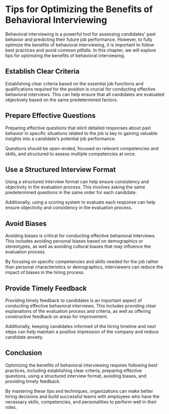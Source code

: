 Tips for Optimizing the Benefits of Behavioral Interviewing
=================================================================================================================

Behavioral interviewing is a powerful tool for assessing candidates' past behavior and predicting their future job performance. However, to fully optimize the benefits of behavioral interviewing, it is important to follow best practices and avoid common pitfalls. In this chapter, we will explore tips for optimizing the benefits of behavioral interviewing.

Establish Clear Criteria
------------------------

Establishing clear criteria based on the essential job functions and qualifications required for the position is crucial for conducting effective behavioral interviews. This can help ensure that all candidates are evaluated objectively based on the same predetermined factors.

Prepare Effective Questions
---------------------------

Preparing effective questions that elicit detailed responses about past behavior in specific situations related to the job is key to gaining valuable insights into a candidate's potential job performance.

Questions should be open-ended, focused on relevant competencies and skills, and structured to assess multiple competencies at once.

Use a Structured Interview Format
---------------------------------

Using a structured interview format can help ensure consistency and objectivity in the evaluation process. This involves asking the same predetermined questions in the same order for each candidate.

Additionally, using a scoring system to evaluate each response can help ensure objectivity and consistency in the evaluation process.

Avoid Biases
------------

Avoiding biases is critical for conducting effective behavioral interviews. This includes avoiding personal biases based on demographics or stereotypes, as well as avoiding cultural biases that may influence the evaluation process.

By focusing on specific competencies and skills needed for the job rather than personal characteristics or demographics, interviewers can reduce the impact of biases in the hiring process.

Provide Timely Feedback
-----------------------

Providing timely feedback to candidates is an important aspect of conducting effective behavioral interviews. This includes providing clear explanations of the evaluation process and criteria, as well as offering constructive feedback on areas for improvement.

Additionally, keeping candidates informed of the hiring timeline and next steps can help maintain a positive impression of the company and reduce candidate anxiety.

Conclusion
----------

Optimizing the benefits of behavioral interviewing requires following best practices, including establishing clear criteria, preparing effective questions, using a structured interview format, avoiding biases, and providing timely feedback.

By mastering these tips and techniques, organizations can make better hiring decisions and build successful teams with employees who have the necessary skills, competencies, and personalities to perform well in their roles.
